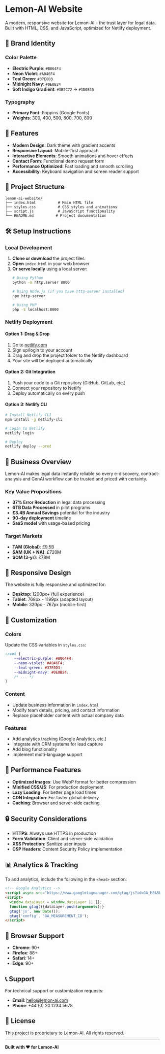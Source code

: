 # Lemon-AI Website

A modern, responsive website for Lemon-AI - the trust layer for legal data. Built with HTML, CSS, and JavaScript, optimized for Netlify deployment.

## 🎨 Brand Identity

### Color Palette
- **Electric Purple**: `#B064F4`
- **Neon Violet**: `#A046F4`
- **Teal Green**: `#37E0D3`
- **Midnight Navy**: `#0E0B24`
- **Soft Indigo Gradient**: `#3B2C72` → `#1D0B45`

### Typography
- **Primary Font**: Poppins (Google Fonts)
- **Weights**: 300, 400, 500, 600, 700, 800

## 🚀 Features

- **Modern Design**: Dark theme with gradient accents
- **Responsive Layout**: Mobile-first approach
- **Interactive Elements**: Smooth animations and hover effects
- **Contact Form**: Functional demo request form
- **Performance Optimized**: Fast loading and smooth scrolling
- **Accessibility**: Keyboard navigation and screen reader support

## 📁 Project Structure

```
lemon-ai-website/
├── index.html          # Main HTML file
├── styles.css          # CSS styles and animations
├── script.js           # JavaScript functionality
└── README.md          # Project documentation
```

## 🛠️ Setup Instructions

### Local Development

1. **Clone or download** the project files
2. **Open** `index.html` in your web browser
3. **Or serve locally** using a local server:
   ```bash
   # Using Python
   python -m http.server 8000
   
   # Using Node.js (if you have http-server installed)
   npx http-server
   
   # Using PHP
   php -S localhost:8000
   ```

### Netlify Deployment

#### Option 1: Drag & Drop
1. Go to [netlify.com](https://netlify.com)
2. Sign up/login to your account
3. Drag and drop the project folder to the Netlify dashboard
4. Your site will be deployed automatically

#### Option 2: Git Integration
1. Push your code to a Git repository (GitHub, GitLab, etc.)
2. Connect your repository to Netlify
3. Deploy automatically on every push

#### Option 3: Netlify CLI
```bash
# Install Netlify CLI
npm install -g netlify-cli

# Login to Netlify
netlify login

# Deploy
netlify deploy --prod
```

## 🎯 Business Overview

Lemon-AI makes legal data instantly reliable so every e-discovery, contract-analysis and GenAI workflow can be trusted and priced with certainty.

### Key Value Propositions
- **37% Error Reduction** in legal data processing
- **6TB Data Processed** in pilot programs
- **£3.4B Annual Savings** potential for the industry
- **90-day deployment** timeline
- **SaaS model** with usage-based pricing

### Target Markets
- **TAM (Global)**: £9.5B
- **SAM (UK + NA)**: £720M
- **SOM (3-yr)**: £78M

## 📱 Responsive Design

The website is fully responsive and optimized for:
- **Desktop**: 1200px+ (full experience)
- **Tablet**: 768px - 1199px (adapted layout)
- **Mobile**: 320px - 767px (mobile-first)

## 🔧 Customization

### Colors
Update the CSS variables in `styles.css`:
```css
:root {
    --electric-purple: #B064F4;
    --neon-violet: #A046F4;
    --teal-green: #37E0D3;
    --midnight-navy: #0E0B24;
    /* ... */
}
```

### Content
- Update business information in `index.html`
- Modify team details, pricing, and contact information
- Replace placeholder content with actual company data

### Features
- Add analytics tracking (Google Analytics, etc.)
- Integrate with CRM systems for lead capture
- Add blog functionality
- Implement multi-language support

## 🚀 Performance Features

- **Optimized Images**: Use WebP format for better compression
- **Minified CSS/JS**: For production deployment
- **Lazy Loading**: For better page load times
- **CDN Integration**: For faster global delivery
- **Caching**: Browser and server-side caching

## 🔒 Security Considerations

- **HTTPS**: Always use HTTPS in production
- **Form Validation**: Client and server-side validation
- **XSS Protection**: Sanitize user inputs
- **CSP Headers**: Content Security Policy implementation

## 📊 Analytics & Tracking

To add analytics, include the following in the `<head>` section:

```html
<!-- Google Analytics -->
<script async src="https://www.googletagmanager.com/gtag/js?id=GA_MEASUREMENT_ID"></script>
<script>
  window.dataLayer = window.dataLayer || [];
  function gtag(){dataLayer.push(arguments);}
  gtag('js', new Date());
  gtag('config', 'GA_MEASUREMENT_ID');
</script>
```

## 🐛 Browser Support

- **Chrome**: 90+
- **Firefox**: 88+
- **Safari**: 14+
- **Edge**: 90+

## 📞 Support

For technical support or customization requests:
- **Email**: hello@lemon-ai.com
- **Phone**: +44 (0) 20 1234 5678

## 📄 License

This project is proprietary to Lemon-AI. All rights reserved.

---

**Built with ❤️ for Lemon-AI**